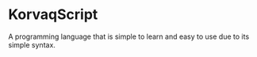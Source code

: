 # KorvaqScript
A programming language that is simple to learn and easy to use due to its simple syntax.
